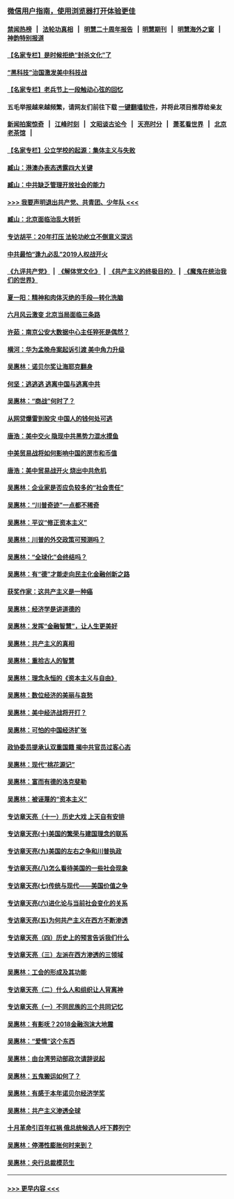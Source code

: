 ### [微信用户指南，使用浏览器打开体验更佳](https://github.com/gfw-breaker/banned-news1/blob/master/indexes/wechat-guide.md?t=0)
#### [禁闻热榜](热点新闻.md?t=0)  &nbsp;&nbsp;|&nbsp;&nbsp; [法轮功真相](https://github.com/gfw-breaker/truth/blob/master/README.md?t=0) &nbsp;&nbsp;|&nbsp;&nbsp; [明慧二十周年报告](https://github.com/gfw-breaker/mh-reports/blob/master/README.md?t=0) &nbsp;&nbsp;|&nbsp;&nbsp;[明慧期刊](https://github.com/gfw-breaker/mh-qikan) &nbsp;&nbsp;|&nbsp;&nbsp; [明慧海外之窗](https://github.com/gfw-breaker/mh-news/blob/master/README.md?t=0) &nbsp;&nbsp;|&nbsp;&nbsp; [神韵特别报道](https://github.com/gfw-breaker/mh-news/blob/master/shenyun.md?t=0)
#### [【名家专栏】是时候拒绝“封杀文化”了](../pages/nsc423/n11814093.md?t=02091111) 
#### [“黑科技”治国激发美中科技战](../pages/nsc423/n11638056.md?t=02091111) 
#### [【名家专栏】老兵节上一段触动心弦的回忆](../pages/nsc423/n11646016.md?t=02091111) 
#### 五毛举报越来越频繁，请网友们前往下载 [一键翻墙软件](https://github.com/gfw-breaker/ssr-accounts)，并将此项目推荐给亲友
#### [新闻拍案惊奇](https://github.com/gfw-breaker/banned-news1/blob/master/pages/link4.md) &nbsp;&nbsp;|&nbsp;&nbsp; [江峰时刻](https://github.com/gfw-breaker/banned-news1/blob/master/pages/link4.md) &nbsp;&nbsp;|&nbsp;&nbsp; [文昭谈古论今](https://github.com/gfw-breaker/banned-news1/blob/master/pages/link4.md) &nbsp;&nbsp;|&nbsp;&nbsp; [天亮时分](https://github.com/gfw-breaker/banned-news1/blob/master/pages/link4.md) &nbsp;&nbsp;|&nbsp;&nbsp; [萧茗看世界](https://github.com/gfw-breaker/banned-news1/blob/master/pages/link4.md) &nbsp;&nbsp;|&nbsp;&nbsp; [北京老茶馆](https://github.com/gfw-breaker/banned-news1/blob/master/pages/link4.md) &nbsp;&nbsp;|&nbsp;&nbsp; 
#### [【名家专栏】公立学校的起源：集体主义与失败](../pages/nsc423/n11601833.md?t=02091111) 
#### [臧山：港澳办表态透露四大关键](../pages/nsc423/n11421628.md?t=02091111) 
#### [臧山：中共缺乏管理开放社会的能力](../pages/nsc423/n11407457.md?t=02091111) 
#### [>>> 我要声明退出共产党、共青团、少年队 <<<](https://github.com/begood0513/goodnews/blob/master/quit/letter.md) 
#### [臧山：北京面临治乱大转折](../pages/nsc423/n11406895.md?t=02091111) 
#### [专访胡平：20年打压 法轮功屹立不倒意义深远](../pages/nsc423/n11398800.md?t=02091111) 
#### [中共最怕“逢九必乱”2019人权战开火](../pages/nsc423/n11385248.md?t=02091111) 
#### [《九评共产党》](https://github.com/begood0513/9ping.md/blob/master/README.md) &nbsp;|&nbsp; [《解体党文化》](../../../../jtdwh.md/blob/master/README.md)  &nbsp;|&nbsp; [《共产主义的终极目的》](../../../../gczydzjmd.md/blob/master/README.md) &nbsp;|&nbsp; [《魔鬼在统治我们的世界》](../../../../mgztzwmdsj.md/blob/master/README.md) 
#### [夏一阳：精神和肉体灭绝的手段—转化洗脑](../pages/nsc423/n11368250.md?t=02091111) 
#### [六月风云激变 北京当局面临三条路](../pages/nsc423/n11313668.md?t=02091111) 
#### [许茹：南京公安大数据中心主任猝死是偶然？](../pages/nsc423/n11064744.md?t=02091111) 
#### [横河：华为孟晚舟案起诉引渡 美中角力升级](../pages/nsc423/n11027230.md?t=02091111) 
#### [吴惠林：诺贝尔奖让海耶克翻身](../pages/nsc423/n10890049.md?t=02091111) 
#### [何坚：逃逃逃 逃离中国与逃离中共](../pages/nsc423/n10592891.md?t=02091111) 
#### [吴惠林：“商战”何时了？](../pages/nsc423/n10573558.md?t=02091111) 
#### [从网贷爆雷到股灾 中国人的钱何处可逃](../pages/nsc423/n10572800.md?t=02091111) 
#### [唐浩：美中交火 隐现中共黑势力混水摸鱼](../pages/nsc423/n10544040.md?t=02091111) 
#### [中美贸易战将如何影响中国的房市和币值](../pages/nsc423/n10543697.md?t=02091111) 
#### [唐浩：美中贸易战开火 烧出中共危机](../pages/nsc423/n10540126.md?t=02091111) 
#### [吴惠林：企业家是否应负较多的“社会责任”](../pages/nsc423/n10535022.md?t=02091111) 
#### [吴惠林：“川普奇迹”一点都不稀奇](../pages/nsc423/n10512808.md?t=02091111) 
#### [吴惠林：平议“修正资本主义”](../pages/nsc423/n10495724.md?t=02091111) 
#### [吴惠林：川普的外交政策可预测吗？](../pages/nsc423/n10462387.md?t=02091111) 
#### [吴惠林：“全球化”会终结吗？](../pages/nsc423/n10452838.md?t=02091111) 
#### [吴惠林：有“德”才能走向民主化金融创新之路](../pages/nsc423/n10432292.md?t=02091111) 
#### [获奖作家：这共产主义是一种癌](../pages/nsc423/n10431541.md?t=02091111) 
#### [吴惠林：经济学是讲道德的](../pages/nsc423/n10398014.md?t=02091111) 
#### [吴惠林：发挥“金融智慧”，让人生更美好](../pages/nsc423/n10375019.md?t=02091111) 
#### [吴惠林：共产主义的真相](../pages/nsc423/n10351394.md?t=02091111) 
#### [吴惠林：重拾古人的智慧](../pages/nsc423/n10337691.md?t=02091111) 
#### [吴惠林：理念永恒的《资本主义与自由》](../pages/nsc423/n10316274.md?t=02091111) 
#### [吴惠林：数位经济的美丽与哀愁](../pages/nsc423/n10292946.md?t=02091111) 
#### [吴惠林：美中经济战将开打？](../pages/nsc423/n10258825.md?t=02091111) 
#### [吴惠林：可怕的中国经济扩张](../pages/nsc423/n10219147.md?t=02091111) 
#### [政协委员提承认双重国籍 揭中共官员过客心态](../pages/nsc423/n10208809.md?t=02091111) 
#### [吴惠林：现代“桃花源记”](../pages/nsc423/n10185234.md?t=02091111) 
#### [吴惠林：富而有德的洛克斐勒](../pages/nsc423/n10142264.md?t=02091111) 
#### [吴惠林：被诬蔑的“资本主义”](../pages/nsc423/n10124816.md?t=02091111) 
#### [专访章天亮（十一）历史大戏 上天自有安排](../pages/nsc423/n10094905.md?t=02091111) 
#### [专访章天亮(十)美国的繁荣与建国理念的联系](../pages/nsc423/n10094899.md?t=02091111) 
#### [专访章天亮(九)美国的左右之争和川普执政](../pages/nsc423/n10094889.md?t=02091111) 
#### [专访章天亮(八)怎么看待美国的一些社会现象](../pages/nsc423/n10094857.md?t=02091111) 
#### [专访章天亮(七)传统与现代——美国价值之争](../pages/nsc423/n10093140.md?t=02091111) 
#### [专访章天亮(六)进化论与当前社会变化的关系](../pages/nsc423/n10092036.md?t=02091111) 
#### [专访章天亮(五)为何共产主义在西方不断渗透](../pages/nsc423/n10083620.md?t=02091111) 
#### [专访章天亮（四）历史上的预言告诉我们什么](../pages/nsc423/n10083606.md?t=02091111) 
#### [专访章天亮（三）左派在西方渗透的三领域](../pages/nsc423/n10081115.md?t=02091111) 
#### [吴惠林：工会的形成及其功能](../pages/nsc423/n10080633.md?t=02091111) 
#### [专访章天亮（二）什么人和组织让人背离神](../pages/nsc423/n10076637.md?t=02091111) 
#### [专访章天亮（一）不同民族的三个共同记忆](../pages/nsc423/n10074188.md?t=02091111) 
#### [吴惠林：有影呒？2018金融泡沫大地震](../pages/nsc423/n10040534.md?t=02091111) 
#### [吴惠林：“爱情”这个东西](../pages/nsc423/n10019423.md?t=02091111) 
#### [吴惠林：由台湾劳动部政次请辞说起](../pages/nsc423/n9979679.md?t=02091111) 
#### [吴惠林：五鬼搬运如何了？](../pages/nsc423/n9925338.md?t=02091111) 
#### [吴惠林：有感于本年诺贝尔经济学奖](../pages/nsc423/n9871883.md?t=02091111) 
#### [吴惠林：共产主义渗透全球](../pages/nsc423/n9812748.md?t=02091111) 
#### [十月革命引百年红祸 俄总统候选人吁下葬列宁](../pages/nsc423/n9810182.md?t=02091111) 
#### [吴惠林：停滞性膨胀何时来到？](../pages/nsc423/n9764136.md?t=02091111) 
#### [吴惠林：央行总裁模范生](../pages/nsc423/n9728134.md?t=02091111) 

----
#### [ >>> 更早内容 <<< ](../indexes/nsc423-earlier.md)
